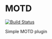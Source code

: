 # MOTD

[![Build Status](https://travis-ci.com/minecraftcc/MOTD.svg?branch=master)](https://travis-ci.com/minecraftcc/MOTD)

Simple MOTD plugin
